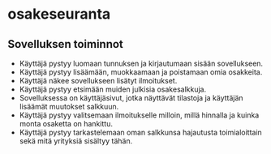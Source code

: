 # osakeseuranta

## Sovelluksen toiminnot

* Käyttäjä pystyy luomaan tunnuksen ja kirjautumaan sisään sovellukseen.
* Käyttäjä pystyy lisäämään, muokkaamaan ja poistamaan omia osakkeita.
* Käyttäjä näkee sovellukseen lisätyt ilmoitukset.
* Käyttäjä pystyy etsimään muiden julkisia osakesalkkuja.
* Sovelluksessa on käyttäjäsivut, jotka näyttävät tilastoja ja käyttäjän lisäämät muutokset salkkuun.
* Käyttäjä pystyy valitsemaan ilmoitukselle milloin, millä hinnalla ja kuinka monta osaketta on hankittu.
* Käyttäjä pystyy tarkastelemaan oman salkkunsa hajautusta toimialoittain sekä mitä yrityksiä sisältyy tähän.

